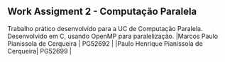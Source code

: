 ## Work Assigment 2 - Computação Paralela
Trabalho prático desenvolvido para a UC de Computação Paralela.
Desenvolvido em C, usando OpenMP para paralelização.
|Marcos Paulo Pianissola de Cerqueira | PG52692 |
|Paulo Henrique Pianissola de Cerqueira| PG52699 |
